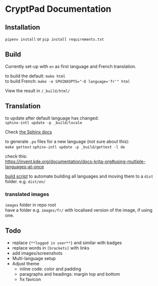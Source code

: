 
# CryptPad Documentation

## Installation 

`pipenv install` or `pip install requirements.txt` 

## Build

Currently set-up with `en` as first language and French translation.

to build the default: `make html`  
to build French: `make -e SPHINXOPTS="-D language='fr'" html`

View the result in `/_build/html/`

## Translation

to update after default language has changed:  
`sphinx-intl update -p _build/locale`

Check [the Sphinx docs](https://www.sphinx-doc.org/en/master/usage/advanced/intl.html)

to generate `.po` files for a new language (not sure about this):  
`make gettext`
`sphinx-intl update -p _build/gettext -l de` 

check this:  
https://invent.kde.org/documentation/docs-krita-org#using-multiple-languages-at-once

[build script](https://invent.kde.org/documentation/docs-krita-org/-/blob/master/rebuild-all.bat) to automate building all languages and moving them to a `dist` folder. e.g. `dist/en/`

### translated images
`images` folder in repo root  
have a folder e.g. `images/fr/` with localised version of the image, if using one.

## Todo

- replace `{**logged in user**}` and similar with badges
- replace words in `[brackets]` with links
- add images/screenshots
- Multi-language setup
- Adjust theme
    - inline code: color and padding
    - paragraphs and headings: margin top and bottom
    - fix favicon

